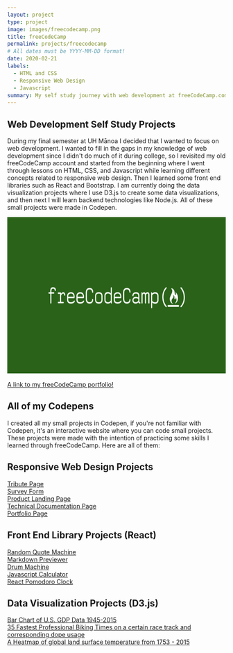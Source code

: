 ```yaml
---
layout: project
type: project
image: images/freecodecamp.png
title: freeCodeCamp
permalink: projects/freecodecamp
# All dates must be YYYY-MM-DD format!
date: 2020-02-21
labels:
  - HTML and CSS
  - Responsive Web Design
  - Javascript
summary: My self study journey with web development at freeCodeCamp.com during my final semester at UH Manoa. In it I completed various small web development projects to fill in the gaps in my knowledge of web development.
---
```


## Web Development Self Study Projects
During my final semester at UH Mānoa I decided that I wanted to focus on web development. I wanted to fill in the gaps in my knowledge of web development since I didn't do much of it during college, so I revisited my old freeCodeCamp account and  started from the beginning where I went through lessons on HTML, CSS, and Javascript while learning different concepts related to responsive web design. Then I learned some front end libraries such as React and Bootstrap. I am currently doing the data visualization projects where I use D3.js to create some data visualizations, and then next I will learn backend technologies like Node.js. All of these small projects were made in Codepen.

<img src="../images/freecodecamp.png" height="360px" width="615px">


<a href="https://www.freecodecamp.org/willardperalta" target="_blank">A link to my freeCodeCamp portfolio!</a>

## All of my Codepens
I created all my small projects in Codepen, if you're not familiar with Codepen, it's an interactive website where you can code small projects. These projects were made with the intention of practicing some skills I learned through freeCodeCamp. Here are all of them:
## Responsive Web Design Projects
<a href="https://codepen.io/Willard_Peralta/pen/YzXZwQZ" target="_blank">Tribute Page</a><br />
<a href="https://codepen.io/Willard_Peralta/pen/wvaeWzw" target="_blank">Survey Form</a><br />
<a href="https://codepen.io/Willard_Peralta/pen/jOPwMEL" target="_blank">Product Landing Page</a><br />
<a href="https://codepen.io/Willard_Peralta/pen/bGdRYzp" target="_blank">Technical Documentation Page</a><br />
<a href="https://codepen.io/Willard_Peralta/pen/gOpRoyR" target="_blank">Portfolio Page</a><br />

## Front End Library Projects (React)
<a href="https://codepen.io/Willard_Peralta/pen/WNQjvER" target="_blank">Random Quote Machine</a><br />
<a href="https://codepen.io/Willard_Peralta/pen/ZEbKrqx" target="_blank">Markdown Previewer</a><br />
<a href="https://codepen.io/Willard_Peralta/pen/MWamVzR" target="_blank">Drum Machine</a><br />
<a href="https://codepen.io/Willard_Peralta/pen/xxwrmzR" target="_blank">Javascript Calculator</a><br />
<a href="https://codepen.io/Willard_Peralta/pen/ZEbjpwO" target="_blank">React Pomodoro Clock</a><br />

## Data Visualization Projects (D3.js)
<a href="https://codepen.io/Willard_Peralta/pen/oNjQEJo?editors=0110" target="_blank">Bar Chart of U.S. GDP Data 1945-2015</a><br />
<a href="https://codepen.io/Willard_Peralta/pen/oNjmvyY?editors=0010" target="_blank">35 Fastest Professional Biking Times on a certain race track and corresponding dope usage</a><br />
<a href="https://codepen.io/Willard_Peralta/pen/RwWdwBB?editors=0110" target="_blank">A Heatmap of global land surface temperature from 1753 - 2015</a><br />



